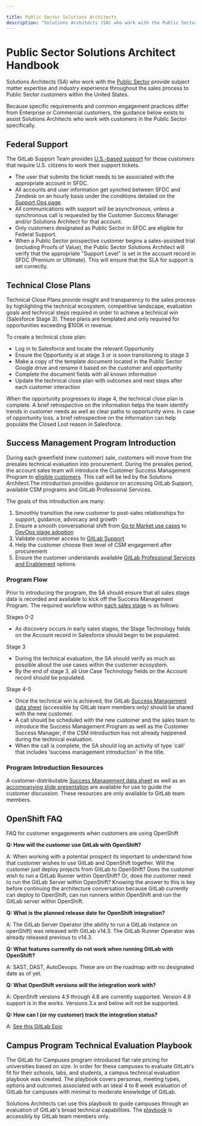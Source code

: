 ```yaml
---

title: Public Sector Solutions Architects
description: "Solutions Architects (SA) who work with the Public Sector provide subject matter expertise and industry experience throughout the sales process to Public Sector customers within the United States"
---
```

# Public Sector Solutions Architect Handbook


Solutions Architects (SA) who work with the [Public Sector](https://about.gitlab.com/handbook/sales/public-sector/) provide subject matter expertise and industry experience throughout the sales process to Public Sector customers within the United States.

Because specific requirements and common engagement practices differ from Enterprise or Commercial customers, the guidance below exists to assist Solutions Architects who work with customers in the Public Sector specifically.







## Federal Support

The GitLab Support Team provides [U.S.-based support](https://about.gitlab.com/support/us-federal-support) for those customers that require U.S. citizens to work their support tickets.

- The user that submits the ticket needs to be associated with the appropriate account in SFDC.
- All accounts and user information get synched between SFDC and Zendesk on an hourly basis under the conditions detailed on the [Support Ops page](/handbook/support/readiness/operations/docs/zendesk/zendesk_salesforce_sync/).
- All communications with support will be asynchronous, unless a synchronous call is requested by the Customer Success Manager and/or Solutions Architect for that account.
- Only customers designated as Public Sector in SFDC are eligible for Federal Support.
- When a Public Sector prospective customer begins a sales-assisted trial (including Proofs of Value), the Public Sector Solutions Architect will verify that the appropriate "Support Level" is set in the account record in SFDC (Premium or Ultimate).  This will ensure that the SLA for support is set correctly.

## Technical Close Plans

Technical Close Plans provide insight and transparency to the sales process by highlighting the technical ecosystem, competitive landscape, evaluation goals and technical steps required in order to achieve a technical win (Salesforce Stage 3). These plans are templated and only required for opportunities exceeding $100K in revenue.

To create a technical close plan:

- Log in to Salesforce and locate the relevant Opportunity
- Ensure the Opportunity is at stage 3 or is soon transitioning to stage 3
- Make a copy of the template document located in the Public Sector Google drive and rename it based on the customer and opportunity
- Complete the document fields with all known information
- Update the technical close plan with outcomes and next steps after each customer interaction

When the opportunity progresses to stage 4, the technical close plan is complete. A brief retrospective on the information helps the team identify trends in customer needs as well as clear paths to opportunity wins. In case of opportunity loss, a brief retrospective on the information can help populate the Closed Lost reason in Salesforce.

## Success Management Program Introduction

During each greenfield (new customer) sale, customers will move from the presales technical evaluation into procurement. During the presales period, the account sales team will introduce the Customer Success Management Program to [eligible customers](https://about.gitlab.com/handbook/customer-success/csm/services/#enterprise). This call will be led by the Solutions Architect.The introduction provides guidance on accessing GitLab Support, available CSM programs and GitLab Professional Services.

The goals of this introduction are many:
1. Smoothly transition the new customer to post-sales relationships for support, guidance, advocacy and growth
2. Ensure a smooth conversational shift from [Go to Market use cases](/handbook/marketing/brand-and-product-marketing/product-and-solution-marketing/usecase-gtm/) to [DevOps stage adoption](https://about.gitlab.com/handbook/customer-success/csm/stage-adoption/)
3. Validate customer access to [GitLab Support](/handbook/support/)
4. Help the customer choose their level of CSM engagement after procurement
5. Ensure the customer understands available [GitLab Professional Services and Enablement](https://about.gitlab.com/services/catalog/) options

### Program Flow

Prior to introducing the program, the SA should ensure that all sales stage data is recorded and available to kick off the Success Management Program. The required workflow within [each sales stage](https://about.gitlab.com/handbook/sales/field-operations/gtm-resources/) is as follows:

Stages 0-2
- As discovery occurs in early sales stages, the Stage Technology fields on the Account record in Salesforce should begin to be populated.

Stage 3
- During the technical evaluation, the SA should verify as much as possible about the use cases within the customer ecosystem.
- By the end of stage 3, all Use Case Technology fields on the Account record should be populated.

Stage 4-5
- Once the technical win is achieved, the GitLab [Success Management data sheet](https://docs.google.com/presentation/d/1rrHPTr5RFIJPG1AmxSnUorg2c9IKluw1j39QkRbwmzo/edit#slide=id.g76a815dab5_0_68) (accessible by GitLab team members only) should be shared with the new customer.
- A call should be scheduled with the new customer and the sales team to introduce the Success Management Program as well as the Customer Success Manager, if the CSM introduction has not already happened during the technical evaluation.
- When the call is complete, the SA should log an activity of type 'call' that includes 'success management introduction' in the title.

### Program Introduction Resources

A customer-distributable [Success Management data sheet](https://docs.google.com/presentation/d/1rrHPTr5RFIJPG1AmxSnUorg2c9IKluw1j39QkRbwmzo/edit#slide=id.g76a815dab5_0_68) as well as an [accompanying slide presentation](https://docs.google.com/presentation/d/1xh-ZNm9xyKau6UHQtAyoYjMqf5kO9HYVU2y0O2LwQxM/edit#slide=id.g92b7b0fa4f_0_68) are available for use to guide the customer discussion. These resources are only available to GitLab team members.

## OpenShift FAQ

FAQ for customer engagements when customers are using OpenShift

**Q: How will the customer use GitLab with OpenShift?**

A: When working with a potential prospect its important to understand how that customer wishes to use GitLab and OpenShift together. Will the customer just deploy projects from GitLab to OpenShift? Does the customer wish to run a GitLab Runner within OpenShift? Or, does the customer need to run the GitLab Server within OpenShift? Knowing the answer to this is key before continuing the architecture conversation because GitLab currently can deploy to OpenShift, can run runners within OpenShift and run the GitLab server within OpenShift.

**Q: What is the planned release date for OpenShift integration?**

A: The GitLab Server Operator (the ability to run a GitLab instance on openShift) was released with GitLab v14.3. The GitLab Runner Operator was already released previous to v14.3.

**Q: What features currently do not work when running GitLab with OpenShift?**

A: SAST, DAST, AutoDevops. These are on the roadmap with no designated date as of yet.

**Q: What OpenShift versions will the integration work with?**

A: OpenShift versions 4.5 through 4.8 are currently supported. Version 4.9 support is in the works. Versions 3.x and below will not be supported.

**Q: How can I (or my customer) track the integration status?**

A: [See this GitLab Epic](https://gitlab.com/groups/gitlab-org/-/epics/2068)

## Campus Program Technical Evaluation Playbook

The GitLab for Campuses program introduced flat rate pricing for universities based on size. In order for these campuses to evaluate GitLab's fit for their schools, labs, and students, a campus technical evaluation playbook was created.  The playbook covers personas, meeting types, options and outcomes associated with an ideal 4 to 8 week evaluation of GitLab for campuses with minimal to moderate knowledge of GitLab.

Solutions Architects can use this playbook to guide campuses through an evaluation of GitLab's broad technical capabilities. The [playbook](https://docs.google.com/spreadsheets/d/1vyRgC2auX0RYp34nqMMp8xr0YllhsVfxJ3EnGImtM9k/edit?usp=sharing) is accessibly by GitLab team members only.
